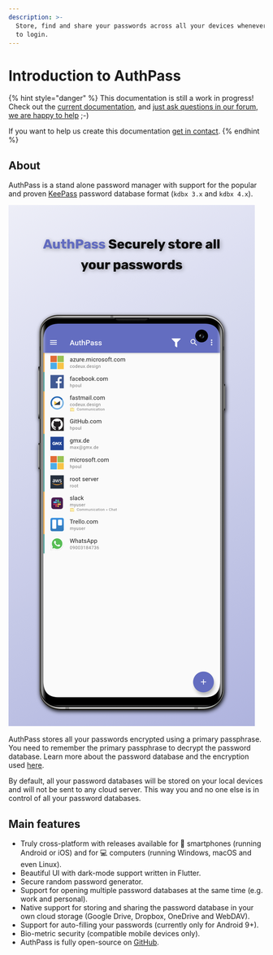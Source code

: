 ```yaml
---
description: >-
  Store, find and share your passwords across all your devices whenever you need
  to login.
---
```


# Introduction to AuthPass

{% hint style="danger" %}
This documentation is still a work in progress! Check out the [current documentation](https://authpass.app/docs/), and [just ask questions in our forum, we are happy to help](https://forum.authpass.app/) ;-\)

 If you want to help us create this documentation [get in contact](https://forum.authpass.app/c/documentation-authors/6).
{% endhint %}

## About

AuthPass is a stand alone password manager with support for the popular and proven [KeePass](https://keepass.info/help/base/index.html) password database format \(`kdbx 3.x` and `kdbx 4.x`\).

![](.gitbook/assets/samsung-galaxy-s10-plus-openfile2.png)

AuthPass stores all your passwords encrypted using a primary passphrase. You need to remember the primary passphrase to decrypt the password database. Learn more about the password database and the encryption used [here](https://keepass.info/help/kb/kdbx_4.html).

By default, all your password databases will be stored on your local devices and will not be sent to any cloud server. This way you and no one else is in control of all your password databases.

## Main features

* Truly cross-platform with releases available for 📱 smartphones \(running Android or iOS\) and for 💻 computers \(running Windows, macOS and even Linux\).
* Beautiful UI with dark-mode support written in Flutter.
* Secure random password generator.
* Support for opening multiple password databases at the same time \(e.g. work and personal\).
* Native support for storing and sharing the password database in your own cloud storage \(Google Drive, Dropbox, OneDrive and WebDAV\).
* Support for auto-filling your passwords \(currently only for Android 9+\).
* Bio-metric security \(compatible mobile devices only\).
* AuthPass is fully open-source on [GitHub](https://github.com/authpass/authpass/).



